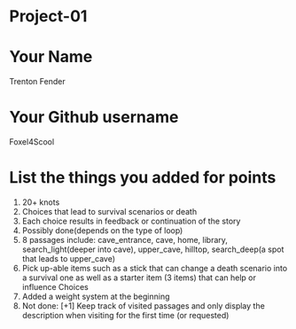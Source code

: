 # Project-01

# Your Name
Trenton Fender
# Your Github username
Foxel4Scool
# List the things you added for points
1. 20+ knots
2. Choices that lead to survival scenarios or death
3. Each choice results in feedback or continuation of the story
4. Possibly done(depends on the type of loop)
5. 8 passages include: cave_entrance, cave, home, library, search_light(deeper into cave), upper_cave, hilltop, search_deep(a spot that leads to upper_cave)
6. Pick up-able items such as a stick that can change a death scenario into a survival one as well as a starter item (3 items) that can help or influence Choices
7. Added a weight system at the beginning
8. Not done: [+1] Keep track of visited passages and only display the description when visiting for the first time (or requested)